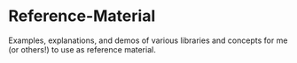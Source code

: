 # Reference-Material
Examples, explanations, and demos of various libraries and concepts for me (or others!) to use as reference material. 
